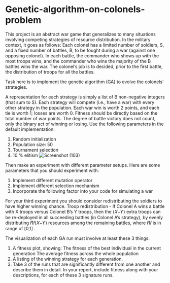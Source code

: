 # Genetic-algorithm-on-colonels-problem
This project is an abstract war game that generalizes to many situations involving competing strategies of resource distribution. In the military context, it goes as follows:
Each colonel has a limited number of soldiers, S, and a fixed number of battles, B, to be fought during a war (against one opposing colonel). In each battle, the commander who shows up with the most troops wins, and the commander who wins the majority of the B battles wins the war. The colonel’s job is to decided, prior to the first battle, the distribution of troops for all the battles.

Task here is to implement the genetic algorithm (GA) to evolve the colonels’ strategies.

A representation for each strategy is simply a list of B non-negative integers (that sum to S).
Each strategy will compete (i.e., have a war) with every other strategy in the population. Each war win is worth 2 points, and each tie is worth 1; losses are worth 0. Fitness should be directly based on the total number of war points. The degree of battle victory does not count, only the binary act of winning or losing.
Use the following parameters in the default implementation:
1. Random initialization
2. Population size: 50
3. Tournament selection
4. 10 % elitism
![Screenshot (103)](https://github.com/razimasoodi/Genetic-algorithm-colonels-problem/assets/170275013/5ab52c19-d317-4454-9aee-a51839b3f737)

Then make an experiment with different parameter setups. Here are some parameters that you should experiment with:
1. Implement different mutation operator
2. Implement different selection mechanism
3. Incorporate the following factor into your code for simulating a war
   
For your third experiment you should consider redistributing the soldiers to have higher winning chance.
Troop redistribution - If Colonel A wins a battle with X troops versus Colonel B’s Y troops, then the (𝑋−𝑌) extra troops can be re-deployed in all succeeding battles (in Colonel A’s strategy), by evenly distributing 𝑅𝑓(𝑋−𝑌) resources among the remaining battles, where 𝑅𝑓 is in range of [0,1] .

The visualization of each GA run must involve at least these 3 things:
1. A fitness plot, showing:
  The fitness of the best individual in the current generation
  The average fitness across the whole population
2. A listing of the winning strategy for each generation.
3. Take 3 of the runs that are significantly different from one another and describe them in detail. In your report, include fitness along with your descriptions, for each of these 3 signature runs.

